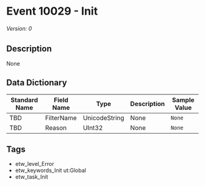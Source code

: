 # Event 10029 - Init
###### Version: 0

## Description
None

## Data Dictionary
|Standard Name|Field Name|Type|Description|Sample Value|
|---|---|---|---|---|
|TBD|FilterName|UnicodeString|None|`None`|
|TBD|Reason|UInt32|None|`None`|

## Tags
* etw_level_Error
* etw_keywords_Init ut:Global
* etw_task_Init